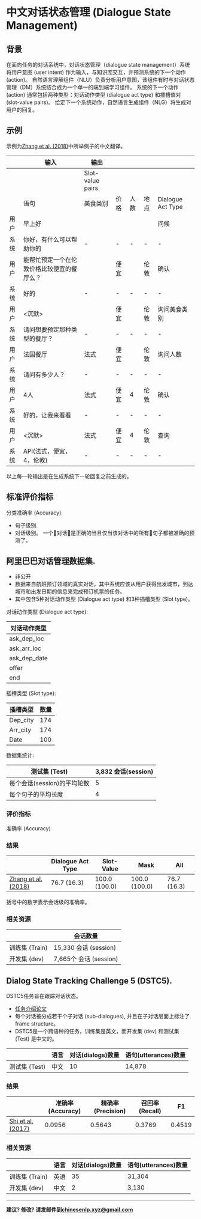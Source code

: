 # 中文对话状态管理 (Dialogue State Management)

## 背景

在面向任务的对话系统中，对话状态管理（dialogue state management）系统将用户意图 (user intent) 作为输入，与知识库交互，并预测系统的下一个动作 (action)。 自然语言理解组件（NLU）负责分析用户意图，该组件有时与对话状态管理（DM）系统结合成为一个单一的端到端学习组件。 系统的下一个动作 (action) 通常包括两种类型：对话动作类型 (dialogue act type) 和插槽值对 (slot-value pairs)。 给定下一个系统动作，自然语言生成组件（NLG）将生成对用户的回复。

## 示例

示例为[Zhang et al. (2018)](https://arxiv.org/pdf/1805.00150.pdf)中所举例子的中文翻译。

|   | 输入 | 输出 |  |  |  |  |
| --- | --- | --- | --- | --- | --- | --- |
|   |  | Slot-value pairs |  |  |  |  |
|   | 语句 | 美食类别 | 价格 | 人数 | 地点 | Dialogue Act Type |
|  用户 | 早上好 |  |  |  |  | 问候 |
|  系统 | 你好，有什么可以帮助你的 | - | - | - | - | - |
|  用户 | 能帮忙预定一个在伦敦价格比较便宜的餐厅么？ |  | 便宜 |  | 伦敦 | 确认 |
|  系统 | 好的 | - | - | - | - | - |
|  用户 | <沉默> |  | 便宜 |  | 伦敦 | 询问美食类别 |
|  系统 | 请问想要预定那种类型的餐厅？ | - | - | - | - | - |
|  用户 | 法国餐厅 | 法式 | 便宜 |  | 伦敦 | 询问人数 |
|  系统 | 请问有多少人？ | - | - | - | - | - |
|  用户 | 4人 | 法式 | 便宜 | 4 | 伦敦 | 确认 |
|  系统 | 好的，让我来看看 | - | - | - | - | - |
|  用户 | <沉默> | 法式 | 便宜 | 4 | 伦敦 | 查询 |
|  系统 | API(法式，便宜，4，伦敦) | - | - | - | - | - |

以上每一轮输出是在生成系统下一轮回复之前生成的。

## 标准评价指标

分类准确率 (Accuracy): 
* 句子级别.
* 对话级别。 一个对话是正确的当且仅当该对话中的所有句子都被准确的预测了。


## <span class="t">阿里巴巴对话管理数据集</span>.
* 非公开
* 数据来自航班预订领域的真实对话，其中系统应该从用户获得出发城市，到达城市和出发日期的信息来完成预订机票的任务。 
* 其中包含5种对话动作类型 (Dialogue act type) 和3种插槽类型 (Slot type)。


对话动作类型 (Dialogue act type):

|  对话动作类型 |
| --- |
|  ask_dep_loc |
|  ask_arr_loc |
|  ask_dep_date |
|  offer |
|  end |

插槽类型 (Slot type):

|  插槽类型 | 数量 |
| --- | --- |
|  Dep_city | 174 |
|  Arr_city | 174 |
|  Date | 100 |

数据集统计:

|  测试集 (Test) | 3,832 会话(session) |
| --- | --- |
|  每个会话(session)的平均轮数 | 5 |
|  每个句子的平均长度 | 4 |

### 评价指标

准确率 (Accuracy)

### 结果

|   | Dialogue Act Type | Slot-Value | Mask | All |
| --- | --- | --- | --- | --- |
|  [Zhang et al. (2018)](https://arxiv.org/pdf/1805.00150.pdf) | 76.7 (16.3) | 100.0 (100.0) | 100.0 (100.0) | 76.7 (16.3) |

括号中的数字表示会话级的准确率。

### 相关资源

|    | 会话数量 |
| --- | --- |
|  训练集 (Train) | 15,330 会话 (session) |
|  开发集 (dev) | 7,665个 会话 (session) |


## <span class="t">Dialog State Tracking Challenge 5 (DSTC5)</span>.

DSTC5任务旨在跟踪对话状态。
* [任务介绍论文](http://workshop.colips.org/dstc5/papers/0000511.pdf)
* 每个对话被分成若干个子对话 (sub-dialogues), 并且在子对话层面上标注了frame structure。
* DSTC5是一个跨语种的任务，训练集是英文，而开发集 (dev) 和测试集 (Test) 是中文的。

|   | 语言 | 对话(dialogs)数量 | 语句(utterances)数量 |
| --- | --- | --- | --- |
|  测试集 (Test) | 中文 | 10 | 14,878 |

### 结果

|   | 准确率 (Accuracy) | 精确率 (Precision) | 召回率 (Recall) | F1 |
| --- | --- | --- | --- | --- |
|  [Shi et al. (2017)](https://arxiv.org/pdf/1701.06247.pdf) | 0.0956 | 0.5643 | 0.3769 | 0.4519 |

### 相关资源


|   | 语言 | 对话(dialogs)数量 | 语句(utterances)数量 |
| --- | --- | --- | --- |
|  训练集 (Train) | 英语 | 35 | 31,304 |
|  开发集 (dev) | 中文 | 2 | 3,130 |

---

**建议? 修改? 请发邮件到[chinesenlp.xyz@gmail.com](mailto:chinesenlp.xyz@gmail.com)**


